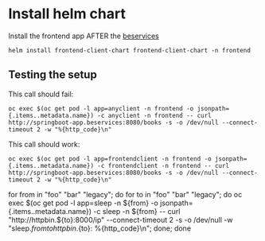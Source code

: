 # Install helm chart

Install the frontend app AFTER the [beservices](../../main/setup-beservices/)

    helm install frontend-client-chart frontend-client-chart -n frontend

## Testing the setup

This call should fail:

    oc exec $(oc get pod -l app=anyclient -n frontend -o jsonpath={.items..metadata.name}) -c anyclient -n frontend -- curl http://springboot-app.beservices:8080/books -s -o /dev/null --connect-timeout 2 -w "%{http_code}\n"

This call should work:

    oc exec $(oc get pod -l app=frontendclient -n frontend -o jsonpath={.items..metadata.name}) -c frontendclient -n frontend -- curl http://springboot-app.beservices:8080/books -s -o /dev/null --connect-timeout 2 -w "%{http_code}\n"

for from in "foo" "bar" "legacy"; do for to in "foo" "bar" "legacy"; do oc exec $(oc get pod -l app=sleep -n ${from} -o jsonpath={.items..metadata.name}) -c sleep -n ${from} -- curl "http://httpbin.${to}:8000/ip" --connect-timeout 2 -s -o /dev/null -w "sleep.${from} to httpbin.${to}: %{http_code}\n"; done; done


